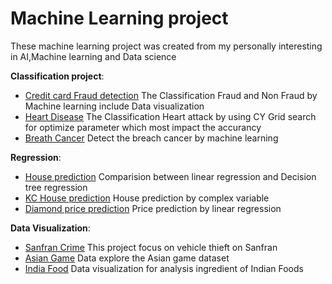 # Machine Learning project
These machine learning project was created from my personally interesting in AI,Machine learning and Data science

**Classification project**:
- [Credit card Fraud detection](https://github.com/Intraraksa/ML-projects/blob/master/Notebook/Credit%20Fraud%20Detection/Credit_fraud.ipynb) The Classification Fraud and Non Fraud by Machine learning include Data visualization
- [Heart Disease](https://github.com/Intraraksa/ML-projects/blob/master/Notebook/Heart_Disease.ipynb) The Classification Heart attack by using CY Grid search for optimize parameter which most impact the accurancy
- [Breath Cancer](https://github.com/Intraraksa/ML-projects/blob/master/Notebook/Breath_Cancer.ipynb) Detect the breach cancer by machine learning

**Regression**:
- [House prediction](https://github.com/Intraraksa/ML-projects/blob/master/Notebook/Breath_Cancer.ipynb) Comparision between linear regression and  Decision tree regression
- [KC House prediction](https://github.com/Intraraksa/ML-projects/blob/master/Notebook/KC%20house%20prediction.ipynb) House prediction by complex variable 
- [Diamond price prediction](https://github.com/Intraraksa/ML-projects/blob/Notebook/master/diamonds.ipynb) Price prediction by linear regression

**Data Visualization**:
- [Sanfran Crime](https://github.com/Intraraksa/ML-projects/blob/master/Notebook/Sanfran_crimes.ipynb) This project focus on vehicle thieft on Sanfran
- [Asian Game](https://github.com/Intraraksa/ML-projects/blob/master/Notebook/Asian_game.ipynb) Data explore the Asian game dataset
- [India Food](https://github.com/Intraraksa/ML-projects/blob/master/Notebook/Indian_foods.ipynb) Data visualization for analysis ingredient of Indian Foods
